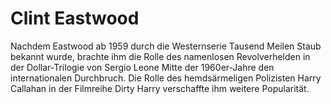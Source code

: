 # Clint Eastwood
Nachdem Eastwood ab 1959 durch die Westernserie Tausend Meilen Staub bekannt wurde,
brachte ihm die Rolle des namenlosen Revolverhelden in der Dollar-Trilogie von Sergio Leone Mitte der 1960er-Jahre den internationalen Durchbruch. 
Die Rolle des hemdsärmeligen Polizisten Harry Callahan in der Filmreihe Dirty Harry verschaffte ihm weitere Popularität. 

